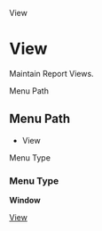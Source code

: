 
View
# View


Maintain Report Views.

Menu Path
## Menu Path



- View

Menu Type
### Menu Type

**Window**


[View](functional-guide/window/window-view.md)